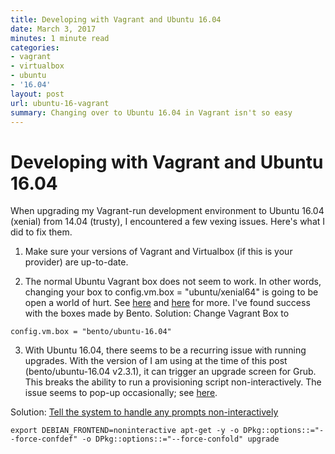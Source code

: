 ```yaml
---
title: Developing with Vagrant and Ubuntu 16.04
date: March 3, 2017
minutes: 1 minute read
categories:
- vagrant
- virtualbox
- ubuntu
- '16.04'
layout: post
url: ubuntu-16-vagrant
summary: Changing over to Ubuntu 16.04 in Vagrant isn't so easy
---
```


# Developing with Vagrant and Ubuntu 16.04

When upgrading my Vagrant-run development environment to Ubuntu 16.04 (xenial) from 14.04 (trusty), I encountered a few vexing issues. Here's what I did to fix them.

1) Make sure your versions of Vagrant and Virtualbox (if this is your provider) are up-to-date.

2) The normal Ubuntu Vagrant box does not seem to work. In other words, changing your box to config.vm.box = "ubuntu/xenial64" is going to be open a world of hurt. See [here](https://bugs.launchpad.net/cloud-images/+bug/1569237) and [here](https://github.com/mitchellh/vagrant/issues/7155#issuecomment-228568200) for more. I've found success with the boxes made by Bento.
Solution:
Change Vagrant Box to
```
config.vm.box = "bento/ubuntu-16.04"
```

3) With Ubuntu 16.04, there seems to be a recurring issue with running upgrades. With the version of I am using at the time of this post (bento/ubuntu-16.04 v2.3.1), it can trigger an upgrade screen for Grub. This breaks the ability to run a provisioning script non-interactively. The issue seems to pop-up occasionally; see [here](https://github.com/chef/bento/issues/661).

Solution:
[Tell the system to handle any prompts non-interactively](http://stackoverflow.com/questions/40748363/virtual-machine-apt-get-grub-issue/40751712)
```
export DEBIAN_FRONTEND=noninteractive apt-get -y -o DPkg::options::="--force-confdef" -o DPkg::options::="--force-confold" upgrade
```